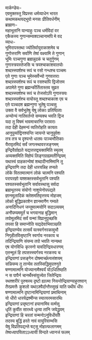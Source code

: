 मार्कण्डेयः-  
एवमुक्तस्तु विप्रस्स धर्मव्याधेन भारत  
कथामकथयद्भूयो मनसः प्रीतिवर्धनीम्  
ब्राह्मणः-  
महाभूतानि यान्याहुः पञ्च धर्मविदां वर  
एकैकस्य गुणान्सम्यक्पञ्चानामपि मे वद  
व्याधः-  
भूमिरापस्तथा ज्योतिर्वायुराकाशमेव च  
गुणोत्तराणि सर्वाणि तेषां वक्ष्यामि ते गुणान्  
भूमिः पञ्चगुणा ब्रह्मन्नुदकं च चतुर्गुणम्  
गुणास्त्रयस्तेजसि च त्रयश्चाकाशवातयोः  
शब्दस्स्पर्शश्च रूपं च रसो गन्धश्च पञ्चमः  
एते गुणाः पञ्च भूमेस्सर्वेभ्यो गुणवत्तराः  
शब्दस्स्पर्शश्च रूपं च रसश्चापि द्विजोत्तम  
अपामेते गुणा ब्रह्मन्कीर्तितास्तव सुव्रत  
शब्दस्स्पर्शश्च रूपं च तेजसोऽपि गुणास्त्रयः  
शब्दस्स्पर्शश्च वायोस्तु शब्दश्चाकाश एव च  
एते पञ्चदश ब्रह्मन्गुणा भूतेषु पञ्चसु  
उक्ता वै सर्वभूतेषु येषु लोकाः प्रतिष्ठिताः  
अन्योन्यं नातिवर्तन्ते सम्यक्च भवति द्विज  
यदा तु विषमं भावमाचरन्ति परावराः  
तदा देही देहमन्यं व्यतिरोहति कायतः  
आनुपूर्व्याद्विनश्यन्ति जायन्ते चानुपूर्वशः  
तत्र तत्र च दृश्यन्ते धातवः पाञ्चभौतिकाः  
यैरावृतमिदं सर्वं जगत्स्थावरजङ्गमम्  
इन्द्रियैर्ग्राह्यते यद्यत्तत्तद्व्यक्तमिति स्मृतम्  
अव्यक्तमिति विज्ञेयं लिङ्गग्राह्यमतीन्द्रियम्  
यथास्वं ग्राहकान्येषां शब्दादीनामिमानि तु  
इन्द्रियाणि तदा देही धारयन्निह तप्यते  
लोके विततमात्मानं लोकं चात्मनि पश्यति  
परापरज्ञो यश्शक्तस्सर्वभूतानि पश्यति  
पश्यतस्सर्वभूतानि सर्वावस्थासु सर्वदा  
ब्रह्मभूतस्य संयोगो नाशुभेनोपपद्यते  
ज्ञानमूलादिकं क्लेशमतिवृत्तस्य मोहजम्  
लोको बुद्धिप्रकाशेन ज्ञानमार्गेण गम्यते  
अनादिनिधनं जन्तुमात्मयोनिं सदाऽव्ययम्  
अनौपम्यममूर्तं च भगवानाह बुद्धिमान्  
तपोमूलमिदं सर्वं यन्मां विप्रानुपृच्छसि  
तपसा हि समाप्नोति यद्यदेवाभिवाञ्छति  
इन्द्रियाण्येव तत्सर्वं यत्स्वर्गनरकावुभौ  
निगृहीतविसृष्टानि स्वर्गाय नरकाय च  
तदिन्द्रियाणि संयम्य तपो भवति नान्यथा  
एष योगविधिः कृत्स्नो यावदिन्द्रियधारणम्  
एतन्मूलं हि तपसस्स्वर्गस्य नरकस्य च  
इन्द्रियाणां प्रसङ्गेन दोषमार्च्छत्यसंशयम्  
सन्नियम्य तु तान्येव ततस्सिद्धिमुपाश्नुते  
षण्णामात्मनि योज्यानामैश्वर्यं योऽधितिष्ठति  
न स पापैर्न चानर्थैस्संयुज्येत जितेन्द्रियः  
रथश्शरीरं पुरुषस्य दृष्टो ह्यात्मा नियन्तेन्द्रियाण्याहुरश्वान्  
तैरप्रमत्तैः कुशलो यथाऽश्वैर्दान्तैस्सुखं याति पथीव धीरः  
षण्णामात्मनि दृष्टानामिन्द्रियाणां प्रमाथिनाम्  
यो धीरो धारयेद्रश्मीन्स स्यात्परमसारथिः  
इन्द्रियाणां प्रसृष्टानां हयानामिव वर्त्मसु  
धृतिं कुर्वीत सारथ्ये धृत्या तानि जयेद्ध्रुवम्  
इन्द्रियाणां हि चरतां यन्मनोऽनुविधीयते  
तदस्य बुद्धिं हरते नावं वायुरिवाम्भसि  
येषु विप्रतिपद्यन्ते षट्सु मोहात्फलागमम्  
तेष्वध्यापयिताऽऽध्यायी विन्दते ध्यानजं फलम्  
